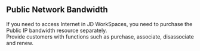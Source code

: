 ## Public Network Bandwidth
If you need to access Internet in JD WorkSpaces, you need to purchase the Public IP bandwidth resource separately.<br>
Provide customers with functions such as purchase, associate, disassociate and renew.<br>
